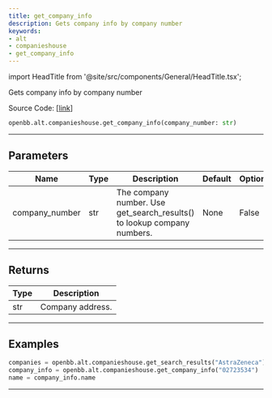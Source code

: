 ```yaml
---
title: get_company_info
description: Gets company info by company number
keywords:
- alt
- companieshouse
- get_company_info
---
```


import HeadTitle from '@site/src/components/General/HeadTitle.tsx';

<HeadTitle title="alt.companieshouse.get_company_info - Reference | OpenBB SDK Docs" />

Gets company info by company number

Source Code: [[link](https://github.com/OpenBB-finance/OpenBBTerminal/tree/main/openbb_terminal/alternative/companieshouse/companieshouse_model.py#L77)]

```python wordwrap
openbb.alt.companieshouse.get_company_info(company_number: str)
```

---

## Parameters

| Name | Type | Description | Default | Optional |
| ---- | ---- | ----------- | ------- | -------- |
| company_number | str | The company number.  Use get_search_results() to lookup company numbers. | None | False |


---

## Returns

| Type | Description |
| ---- | ----------- |
| str | Company address. |
---

## Examples

```python
companies = openbb.alt.companieshouse.get_search_results("AstraZeneca")
company_info = openbb.alt.companieshouse.get_company_info("02723534")
name = company_info.name
```

---

